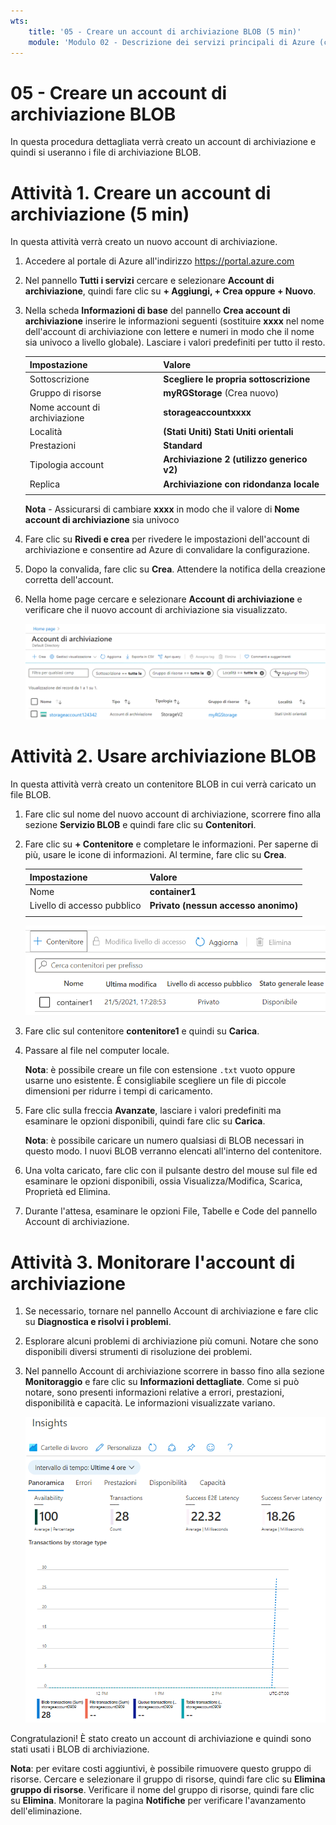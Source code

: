 ```yaml
---
wts:
    title: '05 - Creare un account di archiviazione BLOB (5 min)'
    module: 'Modulo 02 - Descrizione dei servizi principali di Azure (carichi di lavoro)'
---
```

# 05 - Creare un account di archiviazione BLOB

In questa procedura dettagliata verrà creato un account di archiviazione e quindi si useranno i file di archiviazione BLOB.

# Attività 1. Creare un account di archiviazione (5 min)

In questa attività verrà creato un nuovo account di archiviazione. 

1. Accedere al portale di Azure all'indirizzo <a href="https://portal.azure.com" target="_blank"><span style="color: #0066cc;" color="#0066cc">https://portal.azure.com</span></a>

2. Nel pannello **Tutti i servizi** cercare e selezionare **Account di archiviazione**, quindi fare clic su **+ Aggiungi, + Crea oppure + Nuovo**. 

3. Nella scheda **Informazioni di base** del pannello **Crea account di archiviazione** inserire le informazioni seguenti (sostituire **xxxx** nel nome dell'account di archiviazione con lettere e numeri in modo che il nome sia univoco a livello globale). Lasciare i valori predefiniti per tutto il resto.

    | Impostazione | Valore | 
    | --- | --- |
    | Sottoscrizione | **Scegliere le propria sottoscrizione** |
    | Gruppo di risorse | **myRGStorage** (Crea nuovo) |
    | Nome account di archiviazione | **storageaccountxxxx** |
    | Località | **(Stati Uniti) Stati Uniti orientali**  |
    | Prestazioni | **Standard** |
    | Tipologia account | **Archiviazione 2 (utilizzo generico v2)** |
    | Replica | **Archiviazione con ridondanza locale** |
    | | |

    **Nota** - Assicurarsi di cambiare **xxxx** in modo che il valore di **Nome account di archiviazione** sia univoco

5. Fare clic su **Rivedi e crea** per rivedere le impostazioni dell'account di archiviazione e consentire ad Azure di convalidare la configurazione. 

6. Dopo la convalida, fare clic su **Crea**. Attendere la notifica della creazione corretta dell'account. 

7. Nella home page cercare e selezionare **Account di archiviazione** e verificare che il nuovo account di archiviazione sia visualizzato.

    ![Screenshot del nuovo account di archiviazione creato nel portale di Azure.](../images/0401.png)

# Attività 2. Usare archiviazione BLOB

In questa attività verrà creato un contenitore BLOB in cui verrà caricato un file BLOB. 

1. Fare clic sul nome del nuovo account di archiviazione, scorrere fino alla sezione **Servizio BLOB** e quindi fare clic su **Contenitori**.

2. Fare clic su **+ Contenitore** e completare le informazioni. Per saperne di più, usare le icone di informazioni. Al termine, fare clic su **Crea**.


    | Impostazione | Valore |
    | --- | --- |
    | Nome | **container1**  |
    | Livello di accesso pubblico| **Privato (nessun accesso anonimo)** |
    | | |

    ![Screenshot del nuovo contenitore BLOB creato nell'account di archiviazione nel portale di Azure.](../images/0402.png)

4. Fare clic sul contenitore **contenitore1** e quindi su **Carica**.

5. Passare al file nel computer locale. 

    **Nota**: è possibile creare un file con estensione `.txt` vuoto oppure usarne uno esistente. È consigliabile scegliere un file di piccole dimensioni per ridurre i tempi di caricamento.

6. Fare clic sulla freccia **Avanzate**, lasciare i valori predefiniti ma esaminare le opzioni disponibili, quindi fare clic su **Carica**.

    **Nota**: è possibile caricare un numero qualsiasi di BLOB necessari in questo modo. I nuovi BLOB verranno elencati all'interno del contenitore.

7. Una volta caricato, fare clic con il pulsante destro del mouse sul file ed esaminare le opzioni disponibili, ossia Visualizza/Modifica, Scarica, Proprietà ed Elimina. 

8. Durante l'attesa, esaminare le opzioni File, Tabelle e Code del pannello Account di archiviazione.

# Attività 3. Monitorare l'account di archiviazione

1. Se necessario, tornare nel pannello Account di archiviazione e fare clic su **Diagnostica e risolvi i problemi**. 

2. Esplorare alcuni problemi di archiviazione più comuni. Notare che sono disponibili diversi strumenti di risoluzione dei problemi.

3. Nel pannello Account di archiviazione scorrere in basso fino alla sezione **Monitoraggio** e fare clic su **Informazioni dettagliate**. Come si può notare, sono presenti informazioni relative a errori, prestazioni, disponibilità e capacità. Le informazioni visualizzate variano.

    ![Screenshot della pagina Informazioni dettagliate dell'account di archiviazione.](../images/0403.PNG)

Congratulazioni! È stato creato un account di archiviazione e quindi sono stati usati i BLOB di archiviazione.

**Nota**: per evitare costi aggiuntivi, è possibile rimuovere questo gruppo di risorse. Cercare e selezionare il gruppo di risorse, quindi fare clic su **Elimina gruppo di risorse**. Verificare il nome del gruppo di risorse, quindi fare clic su **Elimina**. Monitorare la pagina **Notifiche** per verificare l'avanzamento dell'eliminazione.
